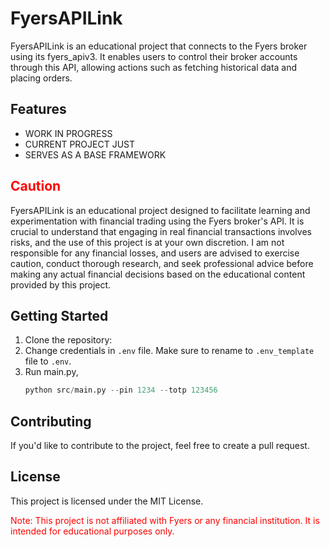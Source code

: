 # FyersAPILink

FyersAPILink is an educational project that connects to the Fyers broker using its fyers_apiv3. It enables users to control their broker accounts through this API, allowing actions such as fetching historical data and placing orders.

## Features

- WORK IN PROGRESS
- CURRENT PROJECT JUST
- SERVES AS A BASE FRAMEWORK


## <span style="color:red"> Caution </span>

FyersAPILink is an educational project designed to facilitate learning and experimentation with financial trading using the Fyers broker's API. It is crucial to understand that engaging in real financial transactions involves risks, and the use of this project is at your own discretion. I am not responsible for any financial losses, and users are advised to exercise caution, conduct thorough research, and seek professional advice before making any actual financial decisions based on the educational content provided by this project.

## Getting Started

1. Clone the repository:
2. Change credentials in `.env` file. Make sure to rename to `.env_template` file to `.env`.
3. Run main.py,
    ```python
    python src/main.py --pin 1234 --totp 123456
    ```


## Contributing

If you'd like to contribute to the project, feel free to create a pull request.

## License

This project is licensed under the MIT License.

<span style="color:red">Note: This project is not affiliated with Fyers or any financial institution. It is intended for educational purposes only.</span>
